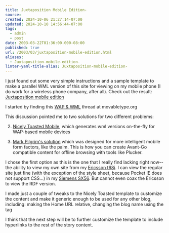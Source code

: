 ```yaml
---
title: Juxtaposition Mobile Edition-
source: 
created: 2024-10-06 21:27:14-07:00
updated: 2024-10-10 14:56:44-07:00
tags:
  - admin
  - post
date: 2003-03-22T01:36:00.000-08:00
published: true
url: /2003/03/juxtaposition-mobile-edition.html
aliases:
  - Juxtaposition-mobile-edition-
linter-yaml-title-alias: Juxtaposition-mobile-edition-
---
```



I just found out some very simple instructions and a sample template to make a parallel WML version of this site for viewing on my mobile phone (I do work for a wireless phone company, after all). Check out the result: [Juxtaposition mobile edition](/index.wml)  
  
  
I started by finding this [WAP & WML](https://www.movabletype.org/cgi-bin/ikonboard/ikonboard.cgi?s=3e7c925b76bcffff;act=ST;f=9;t=11237;hl=wml) thread at movabletype.org  
  
This discussion pointed me to two solutions for two different problems:  
  

  
2.  [Nicely Toasted Mobile](https://nicelytoasted.net/wapinstruct.shtml), which generates wml versions on-the-fly for WAP-based mobile devices  
    
3.  [Mark Pilgrim's solution](https://diveintomark.org/archives/2003/03/15/about_the_mobile_edition.html) which was designed for more intelligent mobile form factors, like the palm. This is how you can create Avant-Go compatible content for offline browsing with tools like Plucker.  
    

  
  
I chose the first option as this is the one that I really find lacking right now--the ability to view my own site from my [Ericsson t68i](https://www.attws.com/mmode/devices/t68i.jhtml). I can view the regular site just fine (with the exception of the style sheet, because Pocket IE does not support CSS...) in my [Siemens SX56](https://www.attws.com/business/data/individual/siemens/). But cannot even coax the Ericsson to view the RDF version.  
  
I made just a couple of tweaks to the Nicely Toasted template to customize the content and make it generic enough to be used for any other blog, including: making the Home URL relative, changing the blog name using the tag <MTBlogName>  
  
I think that the next step will be to further customize the template to include hyperlinks to the rest of the story content.